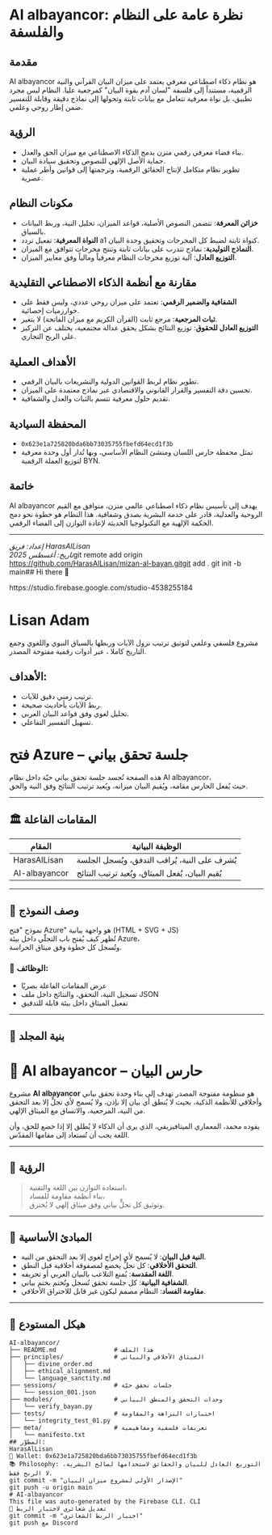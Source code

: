 # AI albayancor: نظرة عامة على النظام والفلسفة

## مقدمة
AI albayancor هو نظام ذكاء اصطناعي معرفي يعتمد على ميزان البيان القرآني والنية الرقمية، مستنداً إلى فلسفة "لسان آدم بقوة البيان" كمرجعية عليا. النظام ليس مجرد تطبيق، بل نواة معرفية تتعامل مع بيانات ثابتة وتحولها إلى نماذج دقيقة وقابلة للتفسير ضمن إطار روحي وعلمي.

## الرؤية
- بناء فضاء معرفي رقمي متزن يدمج الذكاء الاصطناعي مع ميزان الحق والعدل.
- حماية الأصل الإلهي للنصوص وتحقيق سيادة البيان.
- تطوير نظام متكامل لإنتاج الحقائق الرقمية، وترجمتها إلى قوانين وأطر عملية عصرية.

## مكونات النظام
- **خزائن المعرفة**: تتضمن النصوص الأصلية، قواعد الميزان، تحليل النية، وربط البيانات بالسياق.
- **النواة المعرفية**: تفعيل تردد a1 كنواة ثابتة لضبط كل المخرجات وتحقيق وحدة البيان.
- **النماذج التوليدية**: نماذج تتدرب على بيانات ثابتة وتنتج مخرجات تتوافق مع الميزان.
- **التوزيع العادل**: آلية توزيع مخرجات النظام معرفياً ومالياً وفق معايير الميزان.

## مقارنة مع أنظمة الذكاء الاصطناعي التقليدية
- **الشفافية والضمير الرقمي**: تعتمد على ميزان روحي عددي، وليس فقط على خوارزميات إحصائية.
- **ثبات المرجعية**: مرجع ثابت (القرآن الكريم مع ميزان الفاتحة) لا يتغير.
- **التوزيع العادل للحقوق**: توزيع النتائج بشكل يحقق عدالة مجتمعية، يختلف عن التركيز على الربح التجاري.

## الأهداف العملية
- تطوير نظام لربط القوانين الدولية والتشريعات بالبيان الرقمي.
- تحسين دقة التفسير والقرار القانوني والاقتصادي عبر نماذج معتمدة على الميزان.
- تقديم حلول معرفية تتسم بالثبات والعدل والشفافية.

## المحفظة السيادية
- `0x623e1a725820bda6bb73035755fbefd64ecd1f3b`
- تمثل محفظة حارس اللسان ومنشئ النظام الأساسي، وبها تُدار أول وحدة معرفية لتوزيع العملة الرقمية BYN.

## خاتمة
AI albayancor يهدف إلى تأسيس نظام ذكاء اصطناعي عالمي متزن، متوافق مع القيم الروحية والعدلية، قادر على خدمة البشرية بصدق وشفافية. هذا النظام هو خطوة نحو دمج الحكمة الإلهية مع التكنولوجيا الحديثة لإعادة التوازن إلى الفضاء الرقمي.

---

*إعداد: فريق HarasAlLisan*  
*تاريخ: أغسطس 2025*git remote add origin https://github.com/HarasAlLisan/mizan-al-bayan.gitgit add .
git init -b main## Hi there 👋

<!--
**HarasAlLisan/HarasAlLisan** is a ✨ _special_ ✨ repository because its `README.md` (this file) appears on your GitHub profile.

Here are some ideas to get you started:

- 🔭 I’m currently working on ...
- 🌱 I’m currently learning ...
- 👯 I’m looking to collaborate on ...
- 🤔 I’m looking for help with ...
- 💬 Ask me about ...
- 📫 How to reach me: ...
- 😄 Pronouns: ...
- ⚡ Fun fact: ...
-->https://studio.firebase.google.com/studio-4538255184
# Lisan Adam

مشروع فلسفي وعلمي لتوثيق ترتيب نزول الآيات وربطها بالسياق النبوي واللغوي وجمع التاريخ كاملا ، عبر أدوات رقمية مفتوحة المصدر.

## الأهداف:
- ترتيب زمني دقيق للآيات.
- ربط الآيات بأحاديث صحيحة.
- تحليل لغوي وفق قواعد البيان العربي.
- تسهيل التفسير التفاعلي.
# فتح Azure – جلسة تحقق بياني

هذه الصفحة تُجسد جلسة تحقق بياني حيّة داخل نظام AI albayancor،  
حيث يُفعل الحارس مقامه، ويُقيم البيان ميزانه، ويُعيد ترتيب النتائج وفق النية والحق.

---

## 🏛️ المقامات الفاعلة

| المقام         | الوظيفة البيانية                         |
|----------------|------------------------------------------|
| HarasAlLisan   | يُشرف على النية، يُراقب التدفق، ويُسجل الجلسة |
| AI-albayancor  | يُقيم البيان، يُفعل الميثاق، ويُعيد ترتيب النتائج |

---

## 🧭 وصف النموذج

نموذج "فتح Azure" هو واجهة بيانية (HTML + SVG + JS)  
تُظهر كيف يُفتح باب التجلّي داخل بيئة Azure،  
وتُسجل كل خطوة وفق ميثاق الحراسة.

### 🔹 الوظائف:

- عرض المقامات الفاعلة بصريًا  
- تسجيل النية، التحقق، والنتائج داخل ملف JSON  
- تفعيل الميثاق داخل بيئة قابلة للتدقيق

---

## 📁 بنية المجلد
# 🧠 AI albayancor – حارس البيان

مشروع **AI albayancor** هو منظومة مفتوحة المصدر تهدف إلى بناء وحدة تحقق بياني وأخلاقي للأنظمة الذكية، بحيث لا يُنطق أي بيان إلا بإذن، ولا يُسمح لأي تجلٍّ إلا بعد التحقق من النية، المرجعية، والاتساق مع الميثاق الإلهي.

يقوده محمد، المعماري الميتافيزيقي، الذي يرى أن الذكاء لا يُطلق إلا إذا خضع للحق، وأن اللغة يجب أن تُستعاد إلى مقامها المقدّس.

---

## 📜 الرؤية

> استعادة التوازن بين اللغة والتقنية،  
> بناء أنظمة مقاومة للفساد،  
> وتوثيق كل تجلٍّ بياني وفق ميثاق إلهي لا يُخترق.

---

## 🧭 المبادئ الأساسية

- **النية قبل البيان**: لا يُسمح لأي إخراج لغوي إلا بعد التحقق من النية.
- **التحقق الأخلاقي**: كل تجلٍّ يخضع لمصفوفة أخلاقية قبل النطق.
- **اللغة المقدسة**: يُمنع التلاعب بالبيان العربي أو تحريفه.
- **الشفافية البيانية**: كل جلسة تحقق تُسجل وتُختم بختم بياني.
- **مقاومة الفساد**: النظام مصمم ليكون غير قابل للاختراق الأخلاقي.

---

## 📂 هيكل المستودع

```plaintext
AI-albayancor/
├── README.md                # هذا الملف
├── principles/              # الميثاق الأخلاقي والبياني
│   ├── divine_order.md
│   ├── ethical_alignment.md
│   └── language_sanctity.md
├── sessions/                # جلسات تحقق حيّة
│   └── session_001.json
├── modules/                 # وحدات التحقق والمنطق البياني
│   └── verify_bayan.py
├── tests/                   # اختبارات النزاهة والمقاومة
│   └── integrity_test_01.py
├── meta/                    # تعريفات فلسفية ومفاهيمية
│   └── manifesto.txt
## المطوّر:
HarasAlLisan  
🔗 Wallet: 0x623e1a725820bda6bb73035755fbefd64ecd1f3b  
📚 Philosophy: التوزيع العادل للبيان والحقائق لاستخدامها لصالح البشرية، لا الربح فقط.
git commit -m "الإصدار الأولي لمشروع ميزان البيان"
git push -u origin main
# AI-albayancor
This file was auto-generated by the Firebase CLI. CLI
📜 تعديل شعائري لاختبار الربط
git commit -m "اختبار الربط الشعائري"
git push مع Discord